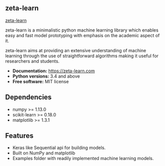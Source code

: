 zeta-learn
----------
[zeta-learn](https://github.com/jefkine/zeta-learn/blob/master/docs/img/zeta_learn_slim.png)

zeta-learn is a minimalistic python machine learning library which enables easy
and fast model prototyping with emphasis on the academic aspect of it.

zeta-learn aims at providing an extensive understanding of machine learning through
the use of straightforward algorithms making it useful for researchers and students.

 * **Documentation:** https://zeta-learn.com
 * **Python versions:** 3.4 and above
 * **Free software:** MIT license

Dependencies
------------
 - numpy >= 1.13.0
 - scikit-learn >= 0.18.0
 - matplotlib >= 1.3.1

Features
--------
 - Keras like Sequential api for building models.
 - Built on NumPy and matplotlib
 - Examples folder with readily implemented machine learning models.
